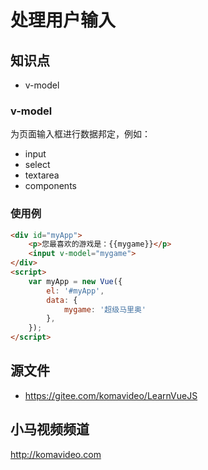 处理用户输入
========

## 知识点

* v-model

### v-model

为页面输入框进行数据邦定，例如：

+ input
+ select
+ textarea
+ components

### 使用例

~~~html
<div id="myApp">
    <p>您最喜欢的游戏是：{{mygame}}</p>
    <input v-model="mygame">
</div>
<script>
    var myApp = new Vue({
        el: '#myApp',
        data: {
            mygame: '超级马里奥'
        },
    });
</script>
~~~

## 源文件

* https://gitee.com/komavideo/LearnVueJS

## 小马视频频道

http://komavideo.com
